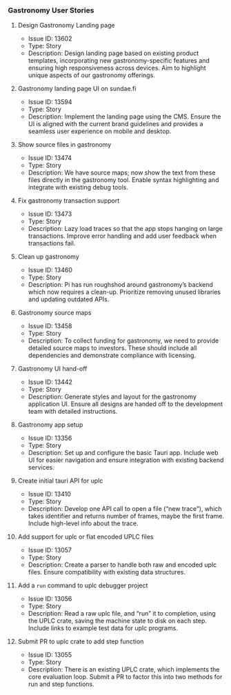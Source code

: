 ### Gastronomy User Stories

1. Design Gastronomy Landing page
   - Issue ID: 13602
   - Type: Story
   - Description: Design landing page based on existing product templates, incorporating new gastronomy-specific features and ensuring high responsiveness across devices. Aim to highlight unique aspects of our gastronomy offerings.

2. Gastronomy landing page UI on sundae.fi
   - Issue ID: 13594
   - Type: Story
   - Description: Implement the landing page using the CMS. Ensure the UI is aligned with the current brand guidelines and provides a seamless user experience on mobile and desktop.

3. Show source files in gastronomy
   - Issue ID: 13474
   - Type: Story
   - Description: We have source maps; now show the text from these files directly in the gastronomy tool. Enable syntax highlighting and integrate with existing debug tools.

4. Fix gastronomy transaction support
   - Issue ID: 13473
   - Type: Story
   - Description: Lazy load traces so that the app stops hanging on large transactions. Improve error handling and add user feedback when transactions fail.

5. Clean up gastronomy
   - Issue ID: 13460
   - Type: Story
   - Description: Pi has run roughshod around gastronomy’s backend which now requires a clean-up. Prioritize removing unused libraries and updating outdated APIs.

6. Gastronomy source maps
   - Issue ID: 13458
   - Type: Story
   - Description: To collect funding for gastronomy, we need to provide detailed source maps to investors. These should include all dependencies and demonstrate compliance with licensing.

7. Gastronomy UI hand-off
   - Issue ID: 13442
   - Type: Story
   - Description: Generate styles and layout for the gastronomy application UI. Ensure all designs are handed off to the development team with detailed instructions.

8. Gastronomy app setup
   - Issue ID: 13356
   - Type: Story
   - Description: Set up and configure the basic Tauri app. Include web UI for easier navigation and ensure integration with existing backend services.

9. Create initial tauri API for uplc
   - Issue ID: 13410
   - Type: Story
   - Description: Develop one API call to open a file (“new trace”), which takes identifier and returns number of frames, maybe the first frame. Include high-level info about the trace.

10. Add support for uplc or flat encoded UPLC files
    - Issue ID: 13057
    - Type: Story
    - Description: Create a parser to handle both raw and encoded uplc files. Ensure compatibility with existing data structures.

11. Add a `run` command to uplc debugger project
    - Issue ID: 13056
    - Type: Story
    - Description: Read a raw uplc file, and “run” it to completion, using the UPLC crate, saving the machine state to disk on each step. Include links to example test data for uplc programs.

12. Submit PR to uplc crate to add step function
    - Issue ID: 13055
    - Type: Story
    - Description: There is an existing UPLC crate, which implements the core evaluation loop. Submit a PR to factor this into two methods for run and step functions.
